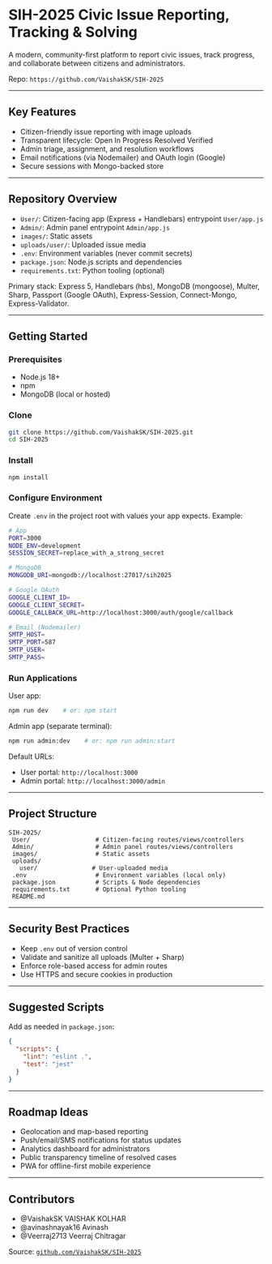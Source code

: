# SIH-2025  Civic Issue Reporting, Tracking & Solving

A modern, community-first platform to report civic issues, track progress, and collaborate between citizens and administrators.

Repo: `https://github.com/VaishakSK/SIH-2025`

---

##  Key Features
- Citizen-friendly issue reporting with image uploads
- Transparent lifecycle: Open  In Progress  Resolved  Verified
- Admin triage, assignment, and resolution workflows
- Email notifications (via Nodemailer) and OAuth login (Google)
- Secure sessions with Mongo-backed store

---

##  Repository Overview
- `User/`: Citizen-facing app (Express + Handlebars)  entrypoint `User/app.js`
- `Admin/`: Admin panel  entrypoint `Admin/app.js`
- `images/`: Static assets
- `uploads/user/`: Uploaded issue media
- `.env`: Environment variables (never commit secrets)
- `package.json`: Node.js scripts and dependencies
- `requirements.txt`: Python tooling (optional)

Primary stack: Express 5, Handlebars (hbs), MongoDB (mongoose), Multer, Sharp, Passport (Google OAuth), Express-Session, Connect-Mongo, Express-Validator.

---

##  Getting Started

### Prerequisites
- Node.js 18+
- npm
- MongoDB (local or hosted)

### Clone
```bash
git clone https://github.com/VaishakSK/SIH-2025.git
cd SIH-2025
```

### Install
```bash
npm install
```

### Configure Environment
Create `.env` in the project root with values your app expects. Example:
```bash
# App
PORT=3000
NODE_ENV=development
SESSION_SECRET=replace_with_a_strong_secret

# MongoDB
MONGODB_URI=mongodb://localhost:27017/sih2025

# Google OAuth
GOOGLE_CLIENT_ID=
GOOGLE_CLIENT_SECRET=
GOOGLE_CALLBACK_URL=http://localhost:3000/auth/google/callback

# Email (Nodemailer)
SMTP_HOST=
SMTP_PORT=587
SMTP_USER=
SMTP_PASS=
```

### Run Applications
User app:
```bash
npm run dev    # or: npm start
```
Admin app (separate terminal):
```bash
npm run admin:dev    # or: npm run admin:start
```

Default URLs:
- User portal: `http://localhost:3000`
- Admin portal: `http://localhost:3000/admin`

---

##  Project Structure
```text
SIH-2025/
 User/                  # Citizen-facing routes/views/controllers
 Admin/                 # Admin panel routes/views/controllers
 images/                # Static assets
 uploads/
   user/               # User-uploaded media
 .env                   # Environment variables (local only)
 package.json           # Scripts & Node dependencies
 requirements.txt       # Optional Python tooling
 README.md
```

---

##  Security Best Practices
- Keep `.env` out of version control
- Validate and sanitize all uploads (Multer + Sharp)
- Enforce role-based access for admin routes
- Use HTTPS and secure cookies in production

---

##  Suggested Scripts
Add as needed in `package.json`:
```json
{
  "scripts": {
    "lint": "eslint .",
    "test": "jest"
  }
}
```

---

##  Roadmap Ideas
- Geolocation and map-based reporting
- Push/email/SMS notifications for status updates
- Analytics dashboard for administrators
- Public transparency timeline of resolved cases
- PWA for offline-first mobile experience

---

##  Contributors
- @VaishakSK  VAISHAK KOLHAR
- @avinashnayak16  Avinash
- @Veerraj2713 Veerraj Chitragar

Source: [`github.com/VaishakSK/SIH-2025`](https://github.com/VaishakSK/SIH-2025)